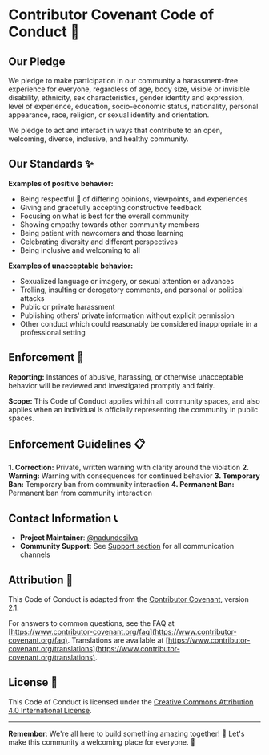 # Contributor Covenant Code of Conduct 🤝

## Our Pledge

We pledge to make participation in our community a harassment-free experience for everyone, regardless of age, body size, visible or invisible disability, ethnicity, sex characteristics, gender identity and expression, level of experience, education, socio-economic status, nationality, personal appearance, race, religion, or sexual identity and orientation.

We pledge to act and interact in ways that contribute to an open, welcoming, diverse, inclusive, and healthy community.

## Our Standards ✨

**Examples of positive behavior:**

- Being respectful 🤝 of differing opinions, viewpoints, and experiences
- Giving and gracefully accepting constructive feedback
- Focusing on what is best for the overall community
- Showing empathy towards other community members
- Being patient with newcomers and those learning
- Celebrating diversity and different perspectives
- Being inclusive and welcoming to all

**Examples of unacceptable behavior:**

- Sexualized language or imagery, or sexual attention or advances
- Trolling, insulting or derogatory comments, and personal or political attacks
- Public or private harassment
- Publishing others' private information without explicit permission
- Other conduct which could reasonably be considered inappropriate in a professional setting

## Enforcement 🚨

**Reporting:** Instances of abusive, harassing, or otherwise unacceptable behavior will be reviewed and investigated promptly and fairly.

**Scope:** This Code of Conduct applies within all community spaces, and also applies when an individual is officially representing the community in public spaces.

## Enforcement Guidelines 📋

**1. Correction:** Private, written warning with clarity around the violation
**2. Warning:** Warning with consequences for continued behavior
**3. Temporary Ban:** Temporary ban from community interaction
**4. Permanent Ban:** Permanent ban from community interaction

## Contact Information 📞

- **Project Maintainer**: [@nadundesilva](https://github.com/nadundesilva)
- **Community Support**: See [Support section](README.md#support-) for all communication channels

## Attribution 📝

This Code of Conduct is adapted from the [Contributor Covenant](https://www.contributor-covenant.org), version 2.1.

For answers to common questions, see the FAQ at [https://www.contributor-covenant.org/faq](https://www.contributor-covenant.org/faq). Translations are available at [https://www.contributor-covenant.org/translations](https://www.contributor-covenant.org/translations).

## License 📄

This Code of Conduct is licensed under the [Creative Commons Attribution 4.0 International License](https://creativecommons.org/licenses/by/4.0/).

---

**Remember**: We're all here to build something amazing together! 🚀 Let's make this community a welcoming place for everyone. 💙

